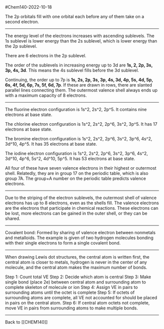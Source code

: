#Chem140-2022-10-18

The 2p orbitals fill with one orbital each before any of them take on a second electron.

---
The energy level of the electrons increases with ascending sublevels.  The 1s sublevel is lower energy than the 2s sublevel, which is lower energy than the 2p sublevel.

There are 6 electrons in the 2p sublevel.

The order of the sublevels in increasing energy up to 3d are **1s, 2, 2p, 3s, 3p, 4s, 3d**.  This means the 4s sublevel fills before the 3d sublevel.

Continuing, the order up to 7p is **1s, 2s, 2p, 3s, 3p, 4s, 3d, 4p, 5s, 4d, 5p, 6s, 4f, 5d, 6p, 7s, 5f, 6d, 7p**.  If these are drawn in rows, there are slanted parallel lines connecting them.  The outermost valence shell always ends up with a maximum capacity of 8 electrons.

---
The fluorine electron configuration is 1s^2, 2s^2, 2p^5.  It contains nine electrons at base state.

The chlorine electron configuration is 1s^2, 2s^2, 2p^6, 3s^2, 3p^5.  It has 17 electrons at base state.

The bromine electron configuration is 1s^2, 2s^2, 2p^6, 3s^2, 3p^6, 4s^2, 3d^10, 4p^5.  It has 35 electrons at base state.

The iodine electron configuration is 1s^2, 2s^2, 2p^6, 3s^2, 3p^6, 4s^2, 3d^10, 4p^6, 5s^2, 4d^10, 5p^5.  It has 53 electrons at base state.

All four of these have seven valence electrons in their highest or outermost shell.  Relatedly, they are in group 17 on the periodic table, which is also group 7A.  The group+A number on the periodic table predicts valence electrons.

---
Due to the striping of the electron sublevels, the outermost shell of valence electrons has up to 8 electrons, even as the shells fill.  The valence electrons are the electrons that participate in chemical reactions.  These electrons can be lost, more electrons can be gained in the outer shell, or they can be shared.

---
Covalent bond:  Formed by sharing of valence electron between nonmetals and metalloids.  The example is given of two hydrogen molecules bonding with their single electrons to form a single covalent bond.

---
When drawing Lewis dot structures, the central atom is written first, the central atom is closer to metals, hydrogen is never in the center of any molecule, and the central atom makes the maximum number of bonds.

Step 1:  Count total VE
Step 2:  Decide which atom is central
Step 3:  Make single bond (place 2e) between central atom and surrounding atom to complete skeleton of molecule or ion
Step 4:  Assign VE in pairs to surrounding atoms until the octet is complete
Step 5:  If octets of surrounding atoms are complete, all VE not accounted for should be placed in pairs on the central atom.
Step 6:  If central atom octets not complete, move VE in pairs from surrounding atoms to make multiple bonds.

---
Back to [[CHEM140]]